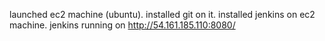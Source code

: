 launched ec2 machine (ubuntu).
installed git on it.
installed jenkins on ec2 machine.
jenkins running on http://54.161.185.110:8080/

